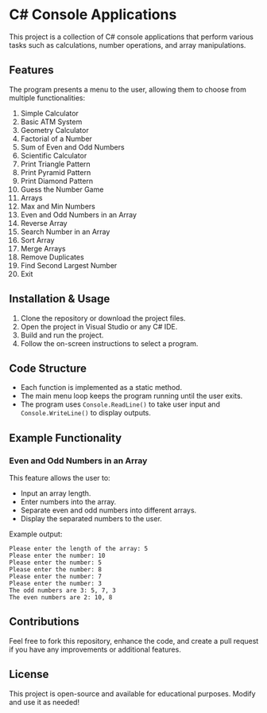 # C# Console Applications

This project is a collection of C# console applications that perform various tasks such as calculations, number operations, and array manipulations.

## Features

The program presents a menu to the user, allowing them to choose from multiple functionalities:

1. Simple Calculator
2. Basic ATM System
3. Geometry Calculator
4. Factorial of a Number
5. Sum of Even and Odd Numbers
6. Scientific Calculator
7. Print Triangle Pattern
8. Print Pyramid Pattern
9. Print Diamond Pattern
10. Guess the Number Game
11. Arrays
12. Max and Min Numbers
13. Even and Odd Numbers in an Array
14. Reverse Array
15. Search Number in an Array
16. Sort Array
17. Merge Arrays
18. Remove Duplicates
19. Find Second Largest Number
0. Exit

## Installation & Usage

1. Clone the repository or download the project files.
2. Open the project in Visual Studio or any C# IDE.
3. Build and run the project.
4. Follow the on-screen instructions to select a program.

## Code Structure

- Each function is implemented as a static method.
- The main menu loop keeps the program running until the user exits.
- The program uses `Console.ReadLine()` to take user input and `Console.WriteLine()` to display outputs.

## Example Functionality

### Even and Odd Numbers in an Array
This feature allows the user to:
- Input an array length.
- Enter numbers into the array.
- Separate even and odd numbers into different arrays.
- Display the separated numbers to the user.

Example output:
```
Please enter the length of the array: 5
Please enter the number: 10
Please enter the number: 5
Please enter the number: 8
Please enter the number: 7
Please enter the number: 3
The odd numbers are 3: 5, 7, 3
The even numbers are 2: 10, 8
```

## Contributions

Feel free to fork this repository, enhance the code, and create a pull request if you have any improvements or additional features.

## License

This project is open-source and available for educational purposes. Modify and use it as needed!

